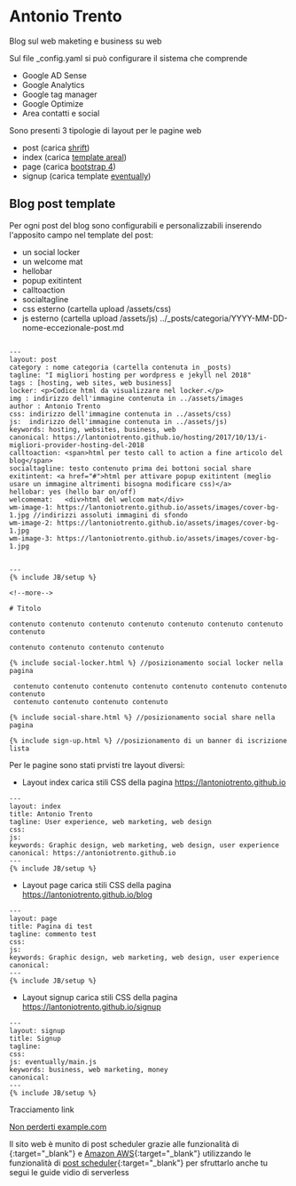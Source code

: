 # Antonio Trento 

Blog sul web maketing e business su web

Sul file _config.yaml si può configurare il sistema che comprende

* Google AD Sense
* Google Analytics
* Google tag manager
* Google Optimize
* Area contatti e social

Sono presenti 3 tipologie di layout per le  pagine web

* post (carica [shrift](http://snip.ly/sp2i7))
* index (carica [template areal](http://snip.ly/dtv6t))
* page (carica [bootstrap 4](http://snip.ly/f5kn9))
* signup (carica template [eventually](http://snip.ly/2a0sm))

## Blog post template

Per ogni post del blog sono configurabili e personalizzabili inserendo l'apposito campo nel template del post: 

* un social locker
* un welcome mat
* hellobar
* popup exitintent
* calltoaction
* socialtagline
* css esterno (cartella upload /assets/css)
* js esterno (cartella upload /assets/js)
../_posts/categoria/YYYY-MM-DD-nome-eccezionale-post.md


```

---
layout: post
category : nome categoria (cartella contenuta in _posts)
tagline: "I migliori hosting per wordpress e jekyll nel 2018"
tags : [hosting, web sites, web business]
locker: <p>Codice html da visualizzare nel locker.</p>
img : indirizzo dell'immagine contenuta in ../assets/images
author : Antonio Trento
css: indirizzo dell'immagine contenuta in ../assets/css)
js:  indirizzo dell'immagine contenuta in ../assets/js)
keywords: hosting, websites, business, web
canonical: https://lantoniotrento.github.io/hosting/2017/10/13/i-migliori-provider-hosting-del-2018
calltoaction: <span>html per testo call to action a fine articolo del blog</span>
socialtagline: testo contenuto prima dei bottoni social share 
exitintent: <a href="#">html per attivare popup exitintent (meglio usare un immagine altrimenti bisogna modificare css)</a>
hellobar: yes (hello bar on/off)
welcomemat:   <div>html del welcom mat</div>
wm-image-1: https://lantoniotrento.github.io/assets/images/cover-bg-1.jpg //indirizzi assoluti immagini di sfondo
wm-image-2: https://lantoniotrento.github.io/assets/images/cover-bg-1.jpg
wm-image-3: https://lantoniotrento.github.io/assets/images/cover-bg-1.jpg


---
{% include JB/setup %}

<!--more-->

# Titolo

contenuto contenuto contenuto contenuto contenuto contenuto contenuto contenuto 

contenuto contenuto contenuto contenuto

{% include social-locker.html %} //posizionamento social locker nella pagina

 contenuto contenuto contenuto contenuto contenuto contenuto contenuto contenuto 
 contenuto contenuto contenuto contenuto 

{% include social-share.html %} //posizionamento social share nella pagina

{% include sign-up.html %} //posizionamento di un banner di iscrizione lista

```

Per le pagine sono stati prvisti tre layout diversi:

* Layout index carica stili CSS della pagina https://lantoniotrento.github.io
```
---
layout: index
title: Antonio Trento
tagline: User experience, web marketing, web design
css: 
js:
keywords: Graphic design, web marketing, web design, user experience
canonical: https://antoniotrento.github.io
---
{% include JB/setup %}
```

* Layout page carica stili CSS della pagina https://lantoniotrento.github.io/blog
```
---
layout: page
title: Pagina di test
tagline: commento test
css: 
js:
keywords: Graphic design, web marketing, web design, user experience
canonical: 
---
{% include JB/setup %}
```

* Layout signup carica stili CSS della pagina https://lantoniotrento.github.io/signup
```
---
layout: signup
title: Signup
tagline: 
css: 
js: eventually/main.js
keywords: business, web marketing, money
canonical:
---
{% include JB/setup %}
```

Tracciamento link

<a href="http://www.example.com" onclick="trackOutboundLink('http://www.example.com'); return false;">Non perderti example.com</a>

Il  sito web è munito di post scheduler grazie alle funzionalità di [](https://serverless.com){:target="_blank"} e [Amazon AWS](https://aws.amazon.com/it/){:target="_blank"} utilizzando le  funzionalità di [post scheduler](https://serverless.com/blog/static-site-post-scheduler/){:target="_blank"} per  sfruttarlo anche tu segui le guide vidio di serverless
